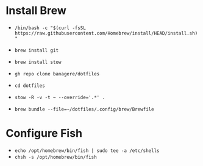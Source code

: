 # Install Brew
- `/bin/bash -c "$(curl -fsSL https://raw.githubusercontent.com/Homebrew/install/HEAD/install.sh)"`
- `brew install git`
- `brew install stow`

- `gh repo clone banagere/dotfiles`
- `cd dotfiles`
- `stow -R -v -t ~ --override='.*' .`
- `brew bundle --file=~/dotfiles/.config/brew/Brewfile`

# Configure Fish
- `echo /opt/homebrew/bin/fish | sudo tee -a /etc/shells`
- `chsh -s /opt/homebrew/bin/fish`
